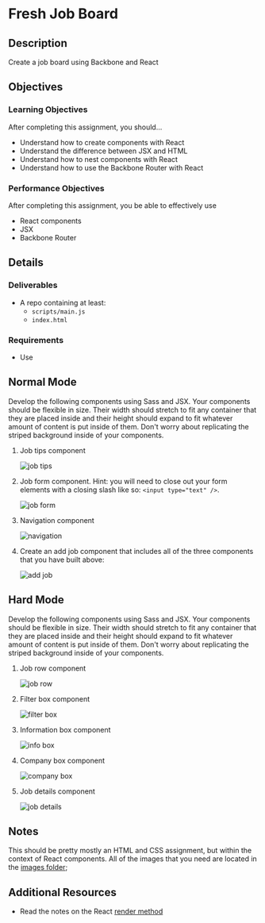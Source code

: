 # Fresh Job Board

## Description
Create a job board using Backbone and React


## Objectives

### Learning Objectives

After completing this assignment, you should…

* Understand how to create components with React
* Understand the difference between JSX and HTML
* Understand how to nest components with React
* Understand how to use the Backbone Router with React


### Performance Objectives

After completing this assignment, you be able to effectively use

* React components
* JSX
* Backbone Router


## Details

### Deliverables

* A repo containing at least:
  * `scripts/main.js`
  * `index.html`

### Requirements

* Use 


## Normal Mode

Develop the following components using Sass and JSX. Your components should be flexible in size. Their width should stretch to fit any container that they are placed inside and their height should expand to fit whatever amount of content is put inside of them. Don't worry about replicating the striped background inside of your components.

1. Job tips component

	![job tips](images/job-tips.jpg)

1. Job form component. Hint: you will need to close out your form elements with a closing slash like so: `<input type="text" />`.

	![job form](images/new-job.jpg)

1. Navigation component

	![navigation](images/nav.jpg)

1. Create an add job component that includes all of the three components that you have built above:

	![add job](images/add-job.jpg)
            
## Hard Mode

Develop the following components using Sass and JSX. Your components should be flexible in size. Their width should stretch to fit any container that they are placed inside and their height should expand to fit whatever amount of content is put inside of them. Don't worry about replicating the striped background inside of your components.

1. Job row component

	![job row](images/job-row.jpg)

1. Filter box component

	![filter box](images/filter-box.jpg)

1. Information box component

	![info box](images/info-box.jpg)

1. Company box component

	![company box](images/company-box.jpg)

1. Job details component

	![job details](images/job-details.jpg)
            

## Notes

This should be pretty mostly an HTML and CSS assignment, but within the context of React components. All of the images that you need are located in the [images folder](/images);

## Additional Resources

* Read the notes on the React [render method](https://github.com/alarner/react-recipes/blob/master/respond-to-user-actions-simple/scripts/components/LikeButton.js)
